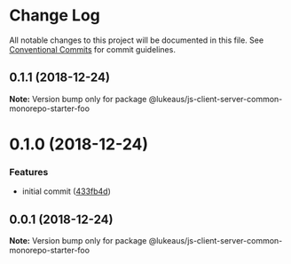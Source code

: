 # Change Log

All notable changes to this project will be documented in this file.
See [Conventional Commits](https://conventionalcommits.org) for commit guidelines.

## 0.1.1 (2018-12-24)

**Note:** Version bump only for package @lukeaus/js-client-server-common-monorepo-starter-foo





# 0.1.0 (2018-12-24)


### Features

* initial commit ([433fb4d](https://github.com/lukeaus/js-client-server-common-monorepo-starter/commit/433fb4d))





## 0.0.1 (2018-12-24)

**Note:** Version bump only for package @lukeaus/js-client-server-common-monorepo-starter-foo
